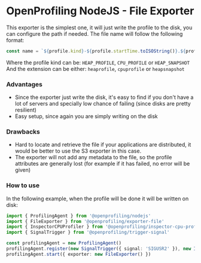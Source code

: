 # OpenProfiling NodeJS - File Exporter

This exporter is the simplest one, it will just write the profile to the disk, you can configure the path if needed.
The file name will follow the following format:

```js
const name = `${profile.kind}-${profile.startTime.toISOString()}.${profile.extension}`
```

Where the profile kind can be: `HEAP_PROFILE`, `CPU_PROFILE` or `HEAP_SNAPSHOT`
And the extension can be either: `heaprofile`, `cpuprofile` or `heapsnapshot`

### Advantages

- Since the exporter just write the disk, it's easy to find if you don't have a lot of servers and specially low chance of failing (since disks are pretty resilient)
- Easy setup, since again you are simply writing on the disk

### Drawbacks

- Hard to locate and retrieve the file if your applications are distributed, it would be better to use the S3 exporter in this case.
- The exporter will not add any metadata to the file, so the profile attributes are generally lost (for example if it has failed, no error will be given)

### How to use

In the following example, when the profile will be done it will be written on disk:

```ts
import { ProfilingAgent } from '@openprofiling/nodejs'
import { FileExporter } from '@openprofiling/exporter-file'
import { InspectorCPUProfiler } from '@openprofiling/inspector-cpu-profiler'
import { SignalTrigger } from '@openprofiling/trigger-signal'

const profilingAgent = new ProfilingAgent()
profilingAgent.register(new SignalTrigger({ signal: 'SIGUSR2' }), new InspectorCPUProfiler())
profilingAgent.start({ exporter: new FileExporter() })
```
